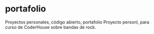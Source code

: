 # portafolio
Proyectos personales, código abierto, portafolio
Proyecto personl, para curso de CoderHouse sobre bandas de rock.
